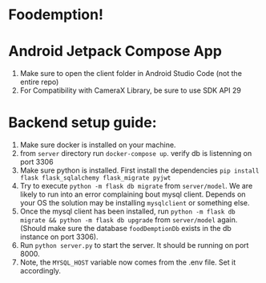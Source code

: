# Foodemption!

# Android Jetpack Compose App
1. Make sure to open the client folder in Android Studio Code (not the entire repo)
2. For Compatibility with CameraX Library, be sure to use SDK API 29

# Backend setup guide:
1. Make sure docker is installed on your machine.
2. from `server` directory run `docker-compose up`. verify db is listenning on port 3306
3. Make sure python is installed. First install the dependencies `pip install flask flask_sqlalchemy flask_migrate pyjwt`
4. Try to execute `python -m flask db migrate` from `server/model`. We are likely to run into an error complaining bout mysql client. Depends on your OS the solution may be installing `mysqlclient` or something else.
5. Once the mysql client has been installed, run `python -m flask db migrate && python -m flask db upgrade` from `server/model` again. (Should make sure the database `foodDemptionDb` exists in the db instance on port 3306). 
6. Run `python server.py` to start the server. It should be running on port 8000.
7. Note, the `MYSQL_HOST` variable now comes from the .env file. Set it accordingly.
